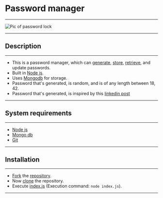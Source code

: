 # Password manager

---

![Pic of password lock](https://cdn.pixabay.com/photo/2020/05/21/05/28/security-5199236_960_720.jpg)

---

## Description

---

- This is a password manager, which can [generate](https://github.com/Sam-Varghese/password-manager/blob/main/services/generateRandomPassword.js), [store](https://github.com/Sam-Varghese/password-manager/blob/main/services/storePassword.js), [retrieve](https://github.com/Sam-Varghese/password-manager/blob/main/services/accessSiteData.js), and update passwords.
- Built in [Node js](https://nodejs.org/en/).
- Uses [Mongodb](https://www.mongodb.com/) for storage.
- Password that's generated, is random, and is of any length between 18, 42.
- Password that's generated, is inspired by this [linkedin post](https://docs.aista.com/blog/i-can-probably-hack-your-password-in-minutes)

---

## System requirements

---

- [Node js](https://nodejs.org)
- [Mongo db](https://www.mongodb.com)
- [Git](https://git-scm.com/)

---

## Installation

---

- [Fork](https://docs.github.com/en/get-started/quickstart/fork-a-repo) the [repository](https://docs.github.com/en/repositories/creating-and-managing-repositories/about-repositories).
- Now [clone](https://docs.github.com/en/repositories/creating-and-managing-repositories/cloning-a-repository) the repository.
- Execute [index.js](./index.js) (Execution command: `node index.js`).

---